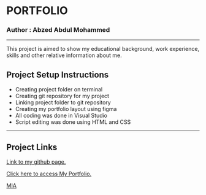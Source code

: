 # PORTFOLIO
### Author : Abzed Abdul Mohammed
*****
This project is aimed to show my educational background, work experience, skills and other relative information about me.

## Project Setup Instructions
* Creating project folder on terminal
* Creating git repository for my project
* Linking project folder to git repository
* Creating my portfolio layout using figma
* All coding was done in Visual Studio
* Script editing was done using HTML and CSS
*****
## Project Links
[Link to my github page.](https://github.com/Abzed/Portfolio)

[Click here to access My Portfolio.](https://github.com/Abzed/Portfolio)

[MIA]()
